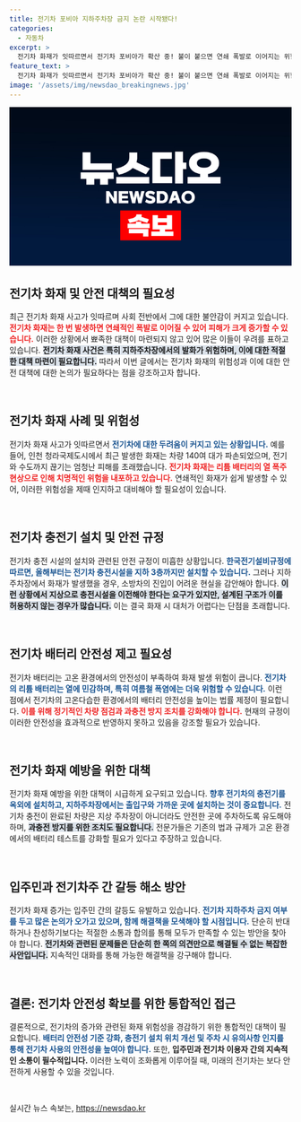 ```yaml
---
title: 전기차 포비아 지하주차장 금지 논란 시작됐다!
categories:
  - 자동차
excerpt: >
  전기차 화재가 잇따르면서 전기차 포비아가 확산 중! 불이 붙으면 연쇄 폭발로 이어지는 위험성과 함께 아파트 지하 주차 금지 논란이 일고 있다. 안전 규정 부재 속, 긴급한 대책 마련이 요구된다. 클릭해 이 문제를 파헤쳐 보세요!
feature_text: >
  전기차 화재가 잇따르면서 전기차 포비아가 확산 중! 불이 붙으면 연쇄 폭발로 이어지는 위험성과 함께 아파트 지하 주차 금지 논란이 일고 있다. 안전 규정 부재 속, 긴급한 대책 마련이 요구된다. 클릭해 이 문제를 파헤쳐 보세요!
image: '/assets/img/newsdao_breakingnews.jpg'
---
```


<p><img src="/assets/img/newsdao_breakingnews.jpg" alt="koreaapp 속보" /></p>

<h2 data-ke-size="size26">전기차 화재 및 안전 대책의 필요성</h2>

<p data-ke-size="size16">최근 전기차 화재 사고가 잇따르며 사회 전반에서 그에 대한 불안감이 커지고 있습니다. <b><span style="color: #ee2323;">전기차 화재는 한 번 발생하면 연쇄적인 폭발로 이어질 수 있어 피해가 크게 증가할 수 있습니다.</span></b> 이러한 상황에서 뾰족한 대책이 마련되지 않고 있어 많은 이들이 우려를 표하고 있습니다. <b><span style="background-color: #21538527;">전기차 화재 사건은 특히 지하주차장에서의 발화가 위험하며, 이에 대한 적절한 대책 마련이 필요합니다.</span></b> 따라서 이번 글에서는 전기차 화재의 위험성과 이에 대한 안전 대책에 대한 논의가 필요하다는 점을 강조하고자 합니다.</p>

<p data-ke-size="size16">&nbsp;</p>

<h2 data-ke-size="size26">전기차 화재 사례 및 위험성</h2>

<p data-ke-size="size16">전기차 화재 사고가 잇따르면서 <b><span style="color: #1a5490;">전기차에 대한 두려움이 커지고 있는 상황입니다.</span></b> 예를 들어, 인천 청라국제도시에서 최근 발생한 화재는 차량 140여 대가 파손되었으며, 전기와 수도까지 끊기는 엄청난 피해를 초래했습니다. <b><span style="color: #ee2323;">전기차 화재는 리튬 배터리의 열 폭주 현상으로 인해 치명적인 위험을 내포하고 있습니다.</span></b> 연쇄적인 화재가 쉽게 발생할 수 있어, 이러한 위험성을 제때 인지하고 대비해야 할 필요성이 있습니다.</p>

<p data-ke-size="size16">&nbsp;</p>

<h2 data-ke-size="size26">전기차 충전기 설치 및 안전 규정</h2>

<p data-ke-size="size16">전기차 충전 시설의 설치와 관련된 안전 규정이 미흡한 상황입니다. <b><span style="color: #1a5490;">한국전기설비규정에 따르면, 올해부터는 전기차 충전시설을 지하 3층까지만 설치할 수 있습니다.</span></b> 그러나 지하주차장에서 화재가 발생했을 경우, 소방차의 진입이 어려운 현실을 감안해야 합니다. <b><span style="background-color: #21538527;">이런 상황에서 지상으로 충전시설을 이전해야 한다는 요구가 있지만, 설계된 구조가 이를 허용하지 않는 경우가 많습니다.</span></b> 이는 결국 화재 시 대처가 어렵다는 단점을 초래합니다.</p>

<p data-ke-size="size16">&nbsp;</p>

<h2 data-ke-size="size26">전기차 배터리 안전성 제고 필요성</h2>

<p data-ke-size="size16">전기차 배터리는 고온 환경에서의 안전성이 부족하여 화재 발생 위험이 큽니다. <b><span style="color: #1a5490;">전기차의 리튬 배터리는 열에 민감하며, 특히 여름철 폭염에는 더욱 위험할 수 있습니다.</span></b> 이런 점에서 전기차의 고온다습한 환경에서의 배터리 안전성을 높이는 법률 제정이 필요합니다. <b><span style="color: #ee2323;">이를 위해 정기적인 차량 점검과 과충전 방지 조치를 강화해야 합니다.</span></b> 현재의 규정이 이러한 안전성을 효과적으로 반영하지 못하고 있음을 강조할 필요가 있습니다.</p>

<p data-ke-size="size16">&nbsp;</p>

<h2 data-ke-size="size26">전기차 화재 예방을 위한 대책</h2>

<p data-ke-size="size16">전기차 화재 예방을 위한 대책이 시급하게 요구되고 있습니다. <b><span style="color: #1a5490;">향후 전기차의 충전기를 옥외에 설치하고, 지하주차장에서는 출입구와 가까운 곳에 설치하는 것이 중요합니다.</span></b> 전기차 충전이 완료된 차량은 지상 주차장이 아니더라도 안전한 곳에 주차하도록 유도해야 하며, <b><span style="background-color: #21538527;">과충전 방지를 위한 조치도 필요합니다.</span></b> 전문가들은 기존의 법과 규제가 고온 환경에서의 배터리 테스트를 강화할 필요가 있다고 주장하고 있습니다.</p>

<p data-ke-size="size16">&nbsp;</p>

<h2 data-ke-size="size26">입주민과 전기차주 간 갈등 해소 방안</h2>

<p data-ke-size="size16">전기차 화재 증가는 입주민 간의 갈등도 유발하고 있습니다. <b><span style="color: #1a5490;">전기차 지하주차 금지 여부를 두고 많은 논의가 오가고 있으며, 함께 해결책을 모색해야 할 시점입니다.</span></b> 단순히 반대하거나 찬성하기보다는 적절한 소통과 합의를 통해 모두가 만족할 수 있는 방안을 찾아야 합니다. <b><span style="background-color: #21538527;">전기차와 관련된 문제들은 단순히 한 쪽의 의견만으로 해결될 수 없는 복잡한 사안입니다.</span></b> 지속적인 대화를 통해 가능한 해결책을 강구해야 합니다.</p>

<p data-ke-size="size16">&nbsp;</p>

<h2 data-ke-size="size26">결론: 전기차 안전성 확보를 위한 통합적인 접근</h2>

<p data-ke-size="size16">결론적으로, 전기차의 증가와 관련된 화재 위험성을 경감하기 위한 통합적인 대책이 필요합니다. <b><span style="color: #1a5490;">배터리 안전성 기준 강화, 충전기 설치 위치 개선 및 주차 시 유의사항 인지를 통해 전기차 사용의 안전성을 높여야 합니다.</span></b> 또한, <b><span style="ee2323;">입주민과 전기차 이용자 간의 지속적인 소통이 필수적입니다.</span></b> 이러한 노력이 조화롭게 이루어질 때, 미래의 전기차는 보다 안전하게 사용할 수 있을 것입니다.</p>

<p data-ke-size="size16">&nbsp;</p>
실시간 뉴스 속보는, <a href="https://newsdao.kr" rel="dofollow">https://newsdao.kr</a>


